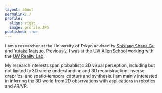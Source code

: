 ```yaml
---
layout: about
permalink: /
profile:
  align: right
  image: profile.JPG
published: true
---
```


I am a researcher at the University of Tokyo advised by [Shixiang Shane Gu](https://sites.google.com/view/gugurus/home) and [Yutaka Matsuo](http://ymatsuo.com/index.html).
Previously, I was at the [UW Allen School](https://www.cs.washington.edu/) working with the [UW Reality Lab](https://realitylab.uw.edu/).

My research interests span probablistic 3D visual perception, including but not limited to 3D scene understanding and 3D reconstruction, inverse graphics, and spatio-temporal capture and synthesis. I am mainly interested in inferring the 3D world from 2D observations with applications in robotics and AR/VR.


